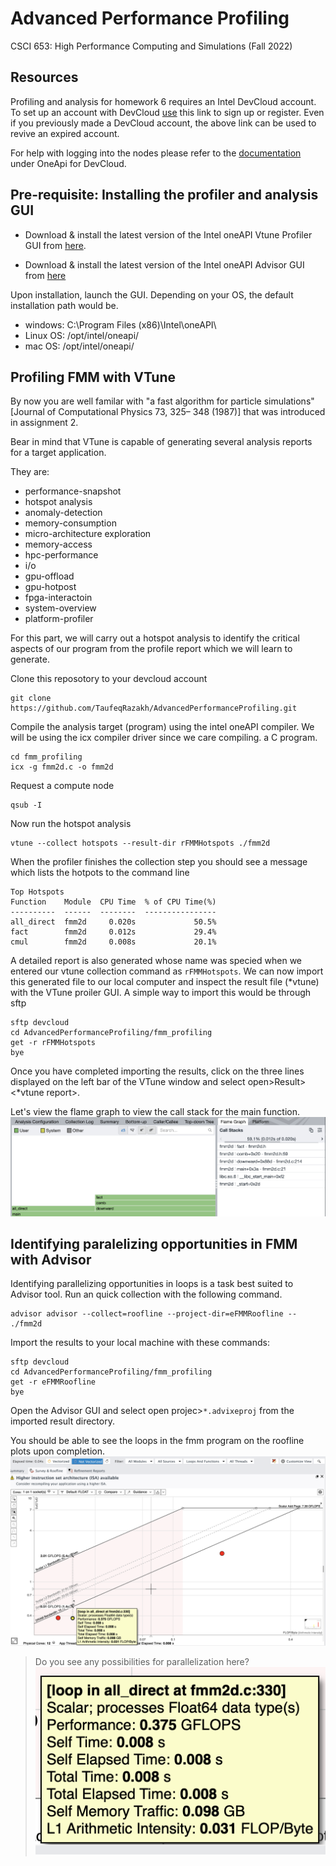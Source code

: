 # Advanced Performance Profiling
CSCI 653: High Performance Computing and Simulations (Fall 2022)

## Resources
Profiling and analysis for homework 6 requires an Intel DevCloud account. To set up an account with DevCloud  [use](https://software.intel.com/devcloud/oneapi) this link to sign up or register. Even if you previously made a DevCloud account, the above link can be used to revive an expired account.

For help with logging into the nodes please refer to the [documentation](https://devcloud.intel.com/oneapi/documentation/connect-with-ssh-linux-macos/) under OneApi for DevCloud.

## Pre-requisite: Installing the profiler and analysis GUI
+ Download & install the latest version of the Intel oneAPI Vtune Profiler GUI from [here](https://www.intel.com/content/www/us/en/developer/tools/oneapi/vtune-profiler-download.html).

+ Download & install the latest version of the Intel oneAPI Advisor GUI from [here](https://www.intel.com/content/www/us/en/developer/articles/tool/oneapi-standalone-components.html#advisor)

Upon installation, launch the GUI. Depending on your OS, the default installation path would be.
- windows: C:\Program Files (x86)\Intel\oneAPI\
- Linux OS: /opt/intel/oneapi/
- mac OS: /opt/intel/oneapi/

## Profiling FMM with VTune

By now you are well familar with "a fast algorithm for particle simulations" [Journal of Computational Physics 73,  325–
348 (1987)] that was introduced in assignment 2. 

Bear in mind that VTune is capable of generating several analysis reports for a target application.

They are:
+ performance-snapshot
+ hotspot analysis
+ anomaly-detection
+ memory-consumption
+ micro-architecture exploration
+ memory-access
+ hpc-performance
+ i/o
+ gpu-offload
+ gpu-hotpost
+ fpga-interactoin
+ system-overview
+ platform-profiler

For this part, we will carry out a hotspot analysis to identify the critical aspects of our program from the profile report which we will learn to generate.

Clone this reposotory to your devcloud account
```
git clone https://github.com/TaufeqRazakh/AdvancedPerformanceProfiling.git
```
Compile the analysis target (program) using the intel oneAPI compiler. We will be using the icx compiler driver since we care compiling. a C program. 
```
cd fmm_profiling
icx -g fmm2d.c -o fmm2d
```
Request a compute node
```
qsub -I
```
Now run the hotspot analysis
```
vtune --collect hotspots --result-dir rFMMHotspots ./fmm2d
```
When the profiler finishes the collection step you should see a message which lists the hotpots to the command line
```
Top Hotspots
Function    Module  CPU Time  % of CPU Time(%)
----------  ------  --------  ----------------
all_direct  fmm2d     0.020s             50.5%
fact        fmm2d     0.012s             29.4%
cmul        fmm2d     0.008s             20.1%
```
A detailed report is also generated whose name was specied when we entered  our vtune collection command as `rFMMHotspots`. We can now import this generated file  to our local computer and inspect the result file (*vtune) with the VTune proiler GUI.
A simple way to import this would be through sftp
```
sftp devcloud
cd AdvancedPerformanceProfiling/fmm_profiling
get -r rFMMHotspots
bye
```

Once you have completed importing the results, click on the three lines displayed on the left bar of the VTune window and select open>Result>\<*vtune report>.

Let's view the flame graph to view the call stack for the main function.
![main call stack](img/fmm_flame_graph.png)

## Identifying paralelizing opportunities in FMM with Advisor
Identifying parallelizing opportunities in loops is a task best suited to Advisor tool. Run an quick collection with the following command.
```
advisor advisor --collect=roofline --project-dir=eFMMRoofline -- ./fmm2d
```
Import the results to your local machine with these commands: 
```
sftp devcloud
cd AdvancedPerformanceProfiling/fmm_profiling
get -r eFMMRoofline
bye
```
Open the Advisor GUI and select open projec>`*.advixeproj` from the imported result directory. 

You should be able to see the loops in the fmm program on the roofline plots upon completion.
![roofline plot](img/fmm_roofline.png)
> Do you see any possibilities for parallelization here?
![memory bound](img/fmm_loop_memory_bound.png)
